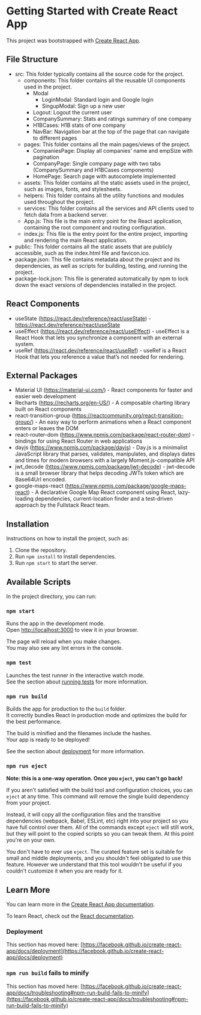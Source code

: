 # Getting Started with Create React App

This project was bootstrapped with [Create React App](https://github.com/facebook/create-react-app).

## File Structure
- src: This folder typically contains all the source code for the project.
    - components: This folder contains all the reusable UI components used in the project.
        - Modal
            - LoginModal: Standard login and Google login
            - SingupModal: Sign up a new user
        - Logout: Logout the current user
        - CompanySummary: Stats and ratings summary of one company
        - H1BCases: H1B stats of one company
        - NavBar: Navigation bar at the top of the page that can navigate to different pages
    - pages: This folder contains all the main pages/views of the project.
        - CompaniesPage: Display all companies' name and empSize with pagination
        - CompanyPage: Single company page with two tabs (CompanySummary and H1BCases components)
        - HomePage: Search page with autocomplete implemented
    - assets: This folder contains all the static assets used in the project, such as images, fonts, and stylesheets.
    - helpers: This folder contains all the utility functions and modules used throughout the project.
    - services: This folder contains all the services and API clients used to fetch data from a backend server.
    - App.js: This file is the main entry point for the React application, containing the root component and routing configuration.
    - index.js: This file is the entry point for the entire project, importing and rendering the main React application.
- public: This folder contains all the static assets that are publicly accessible, such as the index.html file and favicon.ico.
- package.json: This file contains metadata about the project and its dependencies, as well as scripts for building, testing, and running the project.
- package-lock.json: This file is generated automatically by npm to lock down the exact versions of dependencies installed in the project.

## React Components
- useState (https://react.dev/reference/react/useState) - https://react.dev/reference/react/useState
- useEffect (https://react.dev/reference/react/useEffect) - useEffect is a React Hook that lets you synchronize a component with an external system.
- useRef (https://react.dev/reference/react/useRef) - useRef is a React Hook that lets you reference a value that’s not needed for rendering.
## External Packages
- Material UI (https://material-ui.com/) - React components for faster and easier web development
- Recharts (https://recharts.org/en-US/) - A composable charting library built on React components
- react-transition-group (https://reactcommunity.org/react-transition-group/) - An easy way to perform animations when a React component enters or leaves the DOM
- react-router-dom (https://www.npmjs.com/package/react-router-dom) - bindings for using React Router in web applications
- dayjs (https://www.npmjs.com/package/dayjs) - Day.js is a minimalist JavaScript library that parses, validates, manipulates, and displays dates and times for modern browsers with a largely Moment.js-compatible API
- jwt_decode (https://www.npmjs.com/package/jwt-decode) - jwt-decode is a small browser library that helps decoding JWTs token which are Base64Url encoded.
- google-maps-react (https://www.npmjs.com/package/google-maps-react) - A declarative Google Map React component using React, lazy-loading dependencies, current-location finder and a test-driven approach by the Fullstack React team.

## Installation

Instructions on how to install the project, such as:

1. Clone the repository.
2. Run `npm install` to install dependencies.
3. Run `npm start` to start the server.

## Available Scripts

In the project directory, you can run:

### `npm start`

Runs the app in the development mode.\
Open [http://localhost:3000](http://localhost:3000) to view it in your browser.

The page will reload when you make changes.\
You may also see any lint errors in the console.

### `npm test`

Launches the test runner in the interactive watch mode.\
See the section about [running tests](https://facebook.github.io/create-react-app/docs/running-tests) for more information.

### `npm run build`

Builds the app for production to the `build` folder.\
It correctly bundles React in production mode and optimizes the build for the best performance.

The build is minified and the filenames include the hashes.\
Your app is ready to be deployed!

See the section about [deployment](https://facebook.github.io/create-react-app/docs/deployment) for more information.

### `npm run eject`

**Note: this is a one-way operation. Once you `eject`, you can't go back!**

If you aren't satisfied with the build tool and configuration choices, you can `eject` at any time. This command will remove the single build dependency from your project.

Instead, it will copy all the configuration files and the transitive dependencies (webpack, Babel, ESLint, etc) right into your project so you have full control over them. All of the commands except `eject` will still work, but they will point to the copied scripts so you can tweak them. At this point you're on your own.

You don't have to ever use `eject`. The curated feature set is suitable for small and middle deployments, and you shouldn't feel obligated to use this feature. However we understand that this tool wouldn't be useful if you couldn't customize it when you are ready for it.

## Learn More

You can learn more in the [Create React App documentation](https://facebook.github.io/create-react-app/docs/getting-started).

To learn React, check out the [React documentation](https://reactjs.org/).

### Deployment

This section has moved here: [https://facebook.github.io/create-react-app/docs/deployment](https://facebook.github.io/create-react-app/docs/deployment)

### `npm run build` fails to minify

This section has moved here: [https://facebook.github.io/create-react-app/docs/troubleshooting#npm-run-build-fails-to-minify](https://facebook.github.io/create-react-app/docs/troubleshooting#npm-run-build-fails-to-minify)
